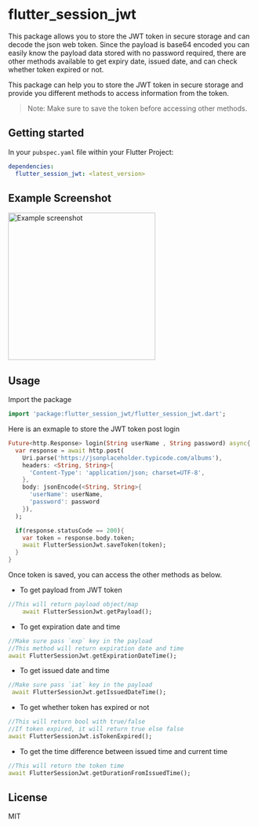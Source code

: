 <!--
This README describes the package. If you publish this package to pub.dev,
this README's contents appear on the landing page for your package.

For information about how to write a good package README, see the guide for
[writing package pages](https://dart.dev/guides/libraries/writing-package-pages).

For general information about developing packages, see the Dart guide for
[creating packages](https://dart.dev/guides/libraries/create-library-packages)
and the Flutter guide for
[developing packages and plugins](https://flutter.dev/developing-packages).
-->

# flutter_session_jwt

This package allows you to store the JWT token in secure storage and can decode the json web token. Since the payload is base64 encoded you can easily know the payload data stored with no password required, there are other methods available to get expiry date, issued date, and can check whether token expired or not.

This package can help you to store the JWT token in secure storage and provide you different methods to access information from the token.

> Note: Make sure to save the token before accessing other methods.

## Getting started

In your `pubspec.yaml` file within your Flutter Project:

```yaml
dependencies:
  flutter_session_jwt: <latest_version>
```

## Example Screenshot

<img src="https://raw.githubusercontent.com/karthik-gowda/flutter_session_jwt/main/assets/example.png?token=GHSAT0AAAAAACBECGUC4R7TZ3M5VJUSRFEAZCCXIKA" alt="Example screenshot" width="300">

## Usage

Import the package

```dart
import 'package:flutter_session_jwt/flutter_session_jwt.dart';
```

Here is an exmaple to store the JWT token post login

```dart
Future<http.Response> login(String userName , String password) async{
  var response = await http.post(
    Uri.parse('https://jsonplaceholder.typicode.com/albums'),
    headers: <String, String>{
      'Content-Type': 'application/json; charset=UTF-8',
    },
    body: jsonEncode(<String, String>{
      'userName': userName,
      'password': password
    }),
  );

  if(response.statusCode == 200){
    var token = response.body.token;
    await FlutterSessionJwt.saveToken(token);
  }
}
```

Once token is saved, you can access the other methods as below.

- To get payload from JWT token

```dart
//This will return payload object/map
    await FlutterSessionJwt.getPayload();
```

- To get expiration date and time

```dart
//Make sure pass `exp` key in the payload
//This method will return expiration date and time
await FlutterSessionJwt.getExpirationDateTime();
```

- To get issued date and time

```dart
//Make sure pass `iat` key in the payload
 await FlutterSessionJwt.getIssuedDateTime();
```

- To get whether token has expired or not

```dart
//This will return bool with true/false
//If token expired, it will return true else false
await FlutterSessionJwt.isTokenExpired();
```

- To get the time difference between issued time and current time

```dart
//This will return the token time
await FlutterSessionJwt.getDurationFromIssuedTime();
```

## License

MIT
